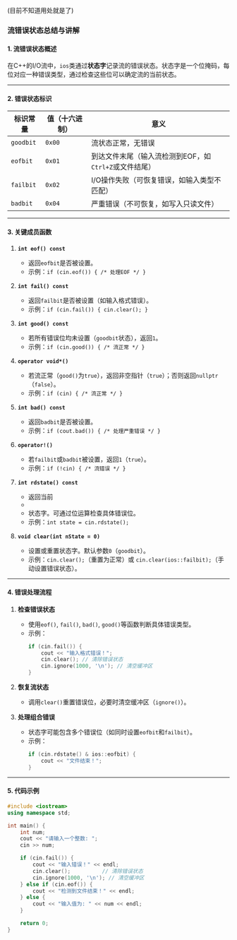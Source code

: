 

(目前不知道用处就是了)

### 流错误状态总结与讲解

#### **1. 流错误状态概述**
在C++的I/O流中，`ios`类通过**状态字**记录流的错误状态。状态字是一个位掩码，每位对应一种错误类型，通过检查这些位可以确定流的当前状态。

---

#### **2. 错误状态标识**
| 标识常量   | 值（十六进制） | 意义                                                                 |
|------------|----------------|----------------------------------------------------------------------|
| `goodbit`  | `0x00`         | 流状态正常，无错误                                                   |
| `eofbit`   | `0x01`         | 到达文件末尾（输入流检测到EOF，如`Ctrl+Z`或文件结尾）               |
| `failbit`  | `0x02`         | I/O操作失败（可恢复错误，如输入类型不匹配）                          |
| `badbit`   | `0x04`         | 严重错误（不可恢复，如写入只读文件）                                 |

---

#### **3. 关键成员函数**
1. **`int eof() const`**  
   - 返回`eofbit`是否被设置。  
   - 示例：`if (cin.eof()) { /* 处理EOF */ }`

2. **`int fail() const`**  
   - 返回`failbit`是否被设置（如输入格式错误）。  
   - 示例：`if (cin.fail()) { cin.clear(); }`

3. **`int good() const`**  
   - 若所有错误位均未设置（`goodbit`状态），返回`1`。  
   - 示例：`if (cin.good()) { /* 流正常 */ }`

4. **`operator void*()`**  
   - 若流正常（`good()`为`true`），返回非空指针（`true`）；否则返回`nullptr`（`false`）。  
   - 示例：`if (cin) { /* 流正常 */ }`

5. **`int bad() const`**  
   - 返回`badbit`是否被设置。  
   - 示例：`if (cout.bad()) { /* 处理严重错误 */ }`

6. **`operator!()`**  
   - 若`failbit`或`badbit`被设置，返回`1`（`true`）。  
   - 示例：`if (!cin) { /* 流错误 */ }`

7. **`int rdstate() const`**  
   - 返回当前
   - 
   - 状态字。可通过位运算检查具体错误位。  
   - 示例：`int state = cin.rdstate();`

8. **`void clear(int nState = 0)`**  
   - 设置或重置状态字。默认参数`0`（`goodbit`）。  
   - 示例：`cin.clear();`（重置为正常）或 `cin.clear(ios::failbit);`（手动设置错误状态）。

---

#### **4. 错误处理流程**
1. **检查错误状态**  
   - 使用`eof()`, `fail()`, `bad()`, `good()`等函数判断具体错误类型。  
   - 示例：  
     ```cpp
     if (cin.fail()) {
         cout << "输入格式错误！";
         cin.clear(); // 清除错误状态
         cin.ignore(1000, '\n'); // 清空缓冲区
     }
     ```

2. **恢复流状态**  
   - 调用`clear()`重置错误位，必要时清空缓冲区（`ignore()`）。  

3. **处理组合错误**  
   - 状态字可能包含多个错误位（如同时设置`eofbit`和`failbit`）。  
   - 示例：  
     ```cpp
     if (cin.rdstate() & ios::eofbit) {
         cout << "文件结束！";
     }
     ```

---

#### **5. 代码示例**
```cpp
#include <iostream>
using namespace std;

int main() {
    int num;
    cout << "请输入一个整数: ";
    cin >> num;

    if (cin.fail()) {
        cout << "输入错误！" << endl;
        cin.clear();          // 清除错误状态
        cin.ignore(1000, '\n'); // 清空缓冲区
    } else if (cin.eof()) {
        cout << "检测到文件结束！" << endl;
    } else {
        cout << "输入值为: " << num << endl;
    }

    return 0;
}